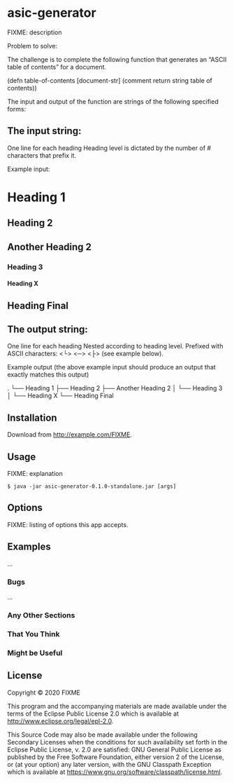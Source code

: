 # asic-generator


FIXME: description

Problem to solve:

The challenge is to complete the following function that generates an “ASCII table of contents” for a document.

(defn table-of-contents [document-str]
  (comment return string table of contents))

The input and output of the function are strings of the following specified forms:

The input string:
-----------------
One line for each heading
Heading level is dictated by the number of # characters that prefix it.

Example input:

# Heading 1
## Heading 2
## Another Heading 2
### Heading 3
#### Heading X
## Heading Final

The output string:
------------------
One line for each heading
Nested according to heading level.
Prefixed with ASCII characters:  <└> <─> <├> (see example below).

Example output (the above example input should produce an output that exactly matches this output)

.
└── Heading 1
    ├── Heading 2
    ├── Another Heading 2
    │   └── Heading 3
    │       └── Heading X
    └── Heading Final

## Installation

Download from http://example.com/FIXME.

## Usage

FIXME: explanation

    $ java -jar asic-generator-0.1.0-standalone.jar [args]

## Options

FIXME: listing of options this app accepts.

## Examples

...

### Bugs

...

### Any Other Sections
### That You Think
### Might be Useful

## License

Copyright © 2020 FIXME

This program and the accompanying materials are made available under the
terms of the Eclipse Public License 2.0 which is available at
http://www.eclipse.org/legal/epl-2.0.

This Source Code may also be made available under the following Secondary
Licenses when the conditions for such availability set forth in the Eclipse
Public License, v. 2.0 are satisfied: GNU General Public License as published by
the Free Software Foundation, either version 2 of the License, or (at your
option) any later version, with the GNU Classpath Exception which is available
at https://www.gnu.org/software/classpath/license.html.

